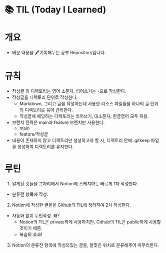# 📚 TIL (Today I Learned)

# 개요

- 배운 내용을 🖋기록해두는 공부 Repository입니다.

# 규칙

- 작성글 외 디렉토리는 영어 소문자, 띄어쓰기는 `-`으로 작성한다.
- 작성글을 디렉토리 단위로 작성한다.
  - Markdown, 그리고 글을 작성하는데 사용한 리소스 파일들을 하나의 글 단위의 디렉토리로 묶어 관리한다.
  - 작성글에 해당하는 디렉토리는 띄어쓰기, 대소문자, 한글영어 모두 허용.
- 브랜치 전략은 main과 feature 브랜치만 사용한다.
    - main 
    - feature/작성글
- 내용이 존재하지 않고 디렉토리만 생성하고자 할 시, 디렉토리 안에 .gitkeep 파일을 생성하여 디렉토리를 유지한다.

# 루틴

1. 알게된 것들을 그자리에서 Notion에 스케치하듯 빠르게 1차 작성한다.
  - 분류전 항목에 작성.
2. Notion에 작성한 글들을 Github의 TIL에 정리하여 2차 작성한다.
  - 자동화 없이 두번작성. 왜?
    - Notion의 TIL은 private하게 사용하지만, Github의 TIL은 public하게 사용할 것이기 때문.
    - 복습의 효과!
3. Notion의 분류전 항목에 작성되있는 글을, 알맞은 위치로 분류해주어 마무리한다.
